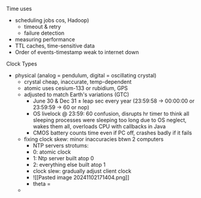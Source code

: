 
Time uses
- scheduling jobs cos, Hadoop)
    - timeout & retry
    - failure detection
- measuring performance
- TTL caches, time-sensitive data
- Order of events-timestamp weak to internet down

Clock Types
- physical (analog = pendulum, digital = oscillating crystal)
    - crystal cheap, inaccurate, temp-dependent
    - atomic uses cesium-133 or rubidium, GPS
    - adjusted to match Earth's variations (GTC)
        - June 30 & Dec 31 ± leap sec every year (23:59:58 → 00:00:00 or 23:59:59 → 60 or nop)
        - OS livelock @ 23:59: 60 confusion, disrupts hr timer to think all sleeping processes were sleeping too long due to OS neglect, wakes them all, overloads CPU with callbacks in Java
        - CMOS battery counts time even if PC off, crashes badly if it fails
    - fixing clock skew: minor inaccuracies btwn 2 computers
        - NTP servers strotums:
        - 0: atomic clock
        - 1: Ntp server built atop 0
        - 2: everything else built atop 1
		- clock slew: gradually adjust client clock
		- ![[Pasted image 20241102171404.png]]
		- theta = 
	- 